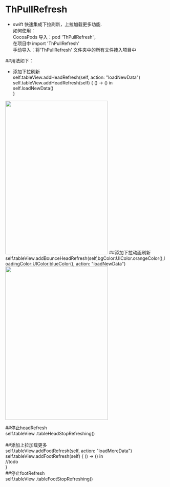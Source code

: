 # ThPullRefresh
* swift 快速集成下拉刷新，上拉加载更多功能.<br />
如何使用：<br />
CocoaPods 导入：pod 'ThPullRefresh'，<br />
		在项目中 import 'ThPullRefresh'<br />
手动导入：将'ThPullRefresh' 文件夹中的所有文件拽入项目中<br />

##用法如下：<br />
* 添加下拉刷新<br />
        self.tableView.addHeadRefresh(self, action: "loadNewData")<br />
            self.tableView.addHeadRefresh(self) { () -> () in<br />
            self.loadNewData()<br />
        }<br />
<img src="http://images2015.cnblogs.com/blog/884671/201601/884671-20160121112547937-1808285116.gif" width="320" height="480">
##添加下拉动画刷新<br />
    self.tableView.addBounceHeadRefresh(self,bgColor:UIColor.orangeColor(),loadingColor:UIColor.blueColor(), action: "loadNewData")<br />
<img src="http://images2015.cnblogs.com/blog/884671/201601/884671-20160121112857703-1924927269.gif" width="320" height="480">

##停止headRefresh<br />
        self.tableView .tableHeadStopRefreshing()<br />
        <br />
##添加上拉加载更多<br />
        self.tableView.addFootRefresh(self, action: "loadMoreData")<br />
        self.tableView.addFootRefresh(self) { () -> () in<br />
            //todo<br />
        }<br />
##停止footRefresh<br />
        self.tableView .tableFootStopRefreshing()<br />
